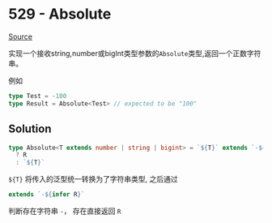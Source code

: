 # 529 - Absolute

[Source](https://github.com/lybenson/ts-checker/blob/master/src/529-medium-absolute/template.ts)

实现一个接收string,number或bigInt类型参数的`Absolute`类型,返回一个正数字符串。

例如

```ts
type Test = -100
type Result = Absolute<Test> // expected to be "100"
```

## Solution

```ts
type Absolute<T extends number | string | bigint> = `${T}` extends `-${infer R}`
  ? R
  : `${T}`
```

`${T}` 将传入的泛型统一转换为了字符串类型, 之后通过

```ts
extends `-${infer R}`
```

判断存在字符串 `-`， 存在直接返回 `R`
